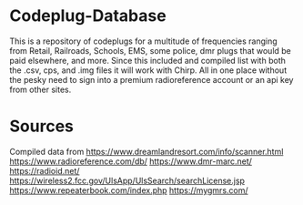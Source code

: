 # Codeplug-Database
This is a repository of codeplugs for a multitude of frequencies ranging from Retail, Railroads, Schools, EMS, some police, dmr plugs that would be paid elsewhere, and more. Since this included and compiled list with both the .csv, cps, and .img files it will work with Chirp. All in one place without the pesky need to sign into a premium radioreference account or an api key from other sites. 

# Sources
Compiled data from
https://www.dreamlandresort.com/info/scanner.html
https://www.radioreference.com/db/
https://www.dmr-marc.net/
https://radioid.net/
https://wireless2.fcc.gov/UlsApp/UlsSearch/searchLicense.jsp
https://www.repeaterbook.com/index.php
https://mygmrs.com/
